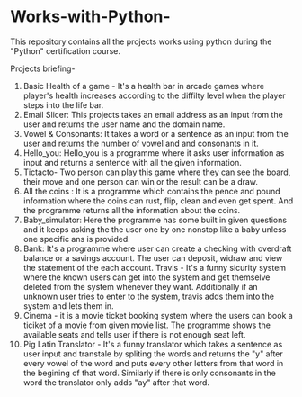 # Works-with-Python-
This repository contains all the projects works using python during the "Python" certification course. 

Projects briefing- 
1. Basic Health of a game - It's a health bar in arcade games where player's health increases according to the diffilty level when the player steps into the life bar.
2. Email Slicer: This projects takes an email address as an input from the user and returns the user name and the domain name.
3. Vowel & Consonants: It takes a word or a sentence as an input from the user and returns the number of vowel and and consonants in it.
4. Hello_you: Hello_you is a programme where it asks user information as input and returns a sentence with all the given information.
5. Tictacto- Two person can play this game where they can see the board, their move and one person can win or the result can be a draw. 
6. All the coins : It is a programme which contains the pence and pound information where the coins can rust, flip, clean and even get spent. And the programme returns all the information about the coins.
7. Baby_simulator: Here the programme has some built in given questions and it keeps asking the the user one by one nonstop like a baby unless one specific ans is provided.
8. Bank: It's a programme where user can create a checking with overdraft balance or a savings account. The user can  deposit, widraw and view the statement of the each account.
Travis - It's a funny sicurity system where the known users can get into the system and get themselve deleted from the system whenever they want. Additionally if an unknown user tries to enter to the system, travis adds them into the system and lets them in.
14. Cinema - it is a movie ticket booking system where the users can book a ticiket of a movie from given movie list. The programme shows the available seats and tells user if there is not enough seat left. 
15. Pig Latin Translator - It's a funny translator which takes a sentence as user input and transtale by spliting the words and returns the "y" after every vowel of the word and puts every other letters from that word in the begining of that word. Similarly if there is only consonants in the word the translator only adds "ay" after that word.
